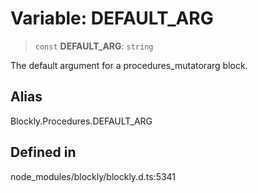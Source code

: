 # Variable: DEFAULT_ARG

> `const` **DEFAULT_ARG**: `string`

The default argument for a procedures_mutatorarg block.

## Alias

Blockly.Procedures.DEFAULT_ARG

## Defined in

node_modules/blockly/blockly.d.ts:5341
